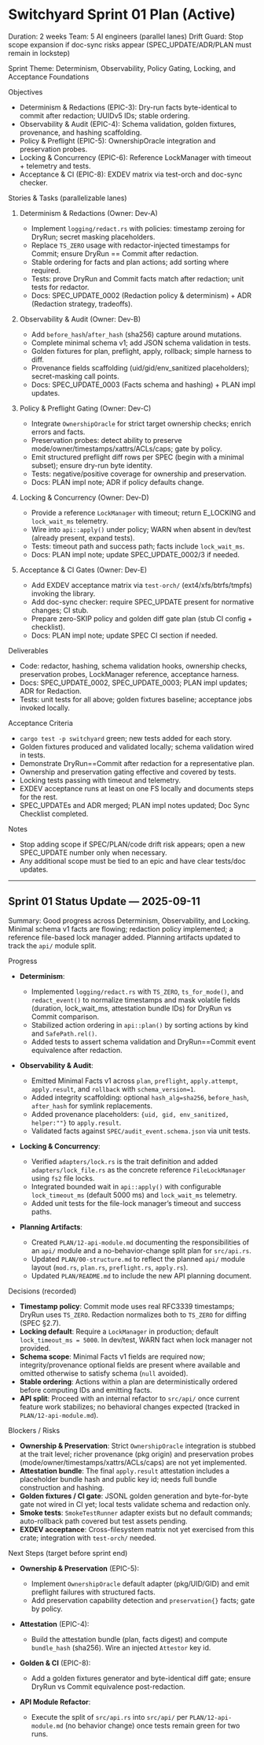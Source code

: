 # Switchyard Sprint 01 Plan (Active)

Duration: 2 weeks
Team: 5 AI engineers (parallel lanes)
Drift Guard: Stop scope expansion if doc-sync risks appear (SPEC_UPDATE/ADR/PLAN must remain in lockstep)

Sprint Theme: Determinism, Observability, Policy Gating, Locking, and Acceptance Foundations

Objectives

- Determinism & Redactions (EPIC-3): Dry-run facts byte-identical to commit after redaction; UUIDv5 IDs; stable ordering.
- Observability & Audit (EPIC-4): Schema validation, golden fixtures, provenance, and hashing scaffolding.
- Policy & Preflight (EPIC-5): OwnershipOracle integration and preservation probes.
- Locking & Concurrency (EPIC-6): Reference LockManager with timeout + telemetry and tests.
- Acceptance & CI (EPIC-8): EXDEV matrix via test-orch and doc-sync checker.

Stories & Tasks (parallelizable lanes)

1) Determinism & Redactions (Owner: Dev-A)
   - Implement `logging/redact.rs` with policies: timestamp zeroing for DryRun; secret masking placeholders.
   - Replace `TS_ZERO` usage with redactor-injected timestamps for Commit; ensure DryRun == Commit after redaction.
   - Stable ordering for facts and plan actions; add sorting where required.
   - Tests: prove DryRun and Commit facts match after redaction; unit tests for redactor.
   - Docs: SPEC_UPDATE_0002 (Redaction policy & determinism) + ADR (Redaction strategy, tradeoffs).

2) Observability & Audit (Owner: Dev-B)
   - Add `before_hash`/`after_hash` (sha256) capture around mutations.
   - Complete minimal schema v1; add JSON schema validation in tests.
   - Golden fixtures for plan, preflight, apply, rollback; simple harness to diff.
   - Provenance fields scaffolding (uid/gid/env_sanitized placeholders); secret-masking call points.
   - Docs: SPEC_UPDATE_0003 (Facts schema and hashing) + PLAN impl updates.

3) Policy & Preflight Gating (Owner: Dev-C)
   - Integrate `OwnershipOracle` for strict target ownership checks; enrich errors and facts.
   - Preservation probes: detect ability to preserve mode/owner/timestamps/xattrs/ACLs/caps; gate by policy.
   - Emit structured preflight diff rows per SPEC (begin with a minimal subset); ensure dry-run byte identity.
   - Tests: negative/positive coverage for ownership and preservation.
   - Docs: PLAN impl note; ADR if policy defaults change.

4) Locking & Concurrency (Owner: Dev-D)
   - Provide a reference `LockManager` with timeout; return E_LOCKING and `lock_wait_ms` telemetry.
   - Wire into `api::apply()` under policy; WARN when absent in dev/test (already present, expand tests).
   - Tests: timeout path and success path; facts include `lock_wait_ms`.
   - Docs: PLAN impl note; update SPEC_UPDATE_0002/3 if needed.

5) Acceptance & CI Gates (Owner: Dev-E)
   - Add EXDEV acceptance matrix via `test-orch/` (ext4/xfs/btrfs/tmpfs) invoking the library.
   - Add doc-sync checker: require SPEC_UPDATE present for normative changes; CI stub.
   - Prepare zero-SKIP policy and golden diff gate plan (stub CI config + checklist).
   - Docs: PLAN impl note; update SPEC CI section if needed.

Deliverables

- Code: redactor, hashing, schema validation hooks, ownership checks, preservation probes, LockManager reference, acceptance harness.
- Docs: SPEC_UPDATE_0002, SPEC_UPDATE_0003; PLAN impl updates; ADR for Redaction.
- Tests: unit tests for all above; golden fixtures baseline; acceptance jobs invoked locally.

Acceptance Criteria

- `cargo test -p switchyard` green; new tests added for each story.
- Golden fixtures produced and validated locally; schema validation wired in tests.
- Demonstrate DryRun==Commit after redaction for a representative plan.
- Ownership and preservation gating effective and covered by tests.
- Locking tests passing with timeout and telemetry.
- EXDEV acceptance runs at least on one FS locally and documents steps for the rest.
- SPEC_UPDATEs and ADR merged; PLAN impl notes updated; Doc Sync Checklist completed.

Notes

- Stop adding scope if SPEC/PLAN/code drift risk appears; open a new SPEC_UPDATE number only when necessary.
- Any additional scope must be tied to an epic and have clear tests/doc updates.

---

## Sprint 01 Status Update — 2025-09-11

Summary: Good progress across Determinism, Observability, and Locking. Minimal schema v1 facts are flowing; redaction policy implemented; a reference file-based lock manager added. Planning artifacts updated to track the `api/` module split.

Progress

- __Determinism__: 
  - Implemented `logging/redact.rs` with `TS_ZERO`, `ts_for_mode()`, and `redact_event()` to normalize timestamps and mask volatile fields (duration, lock_wait_ms, attestation bundle IDs) for DryRun vs Commit comparison.
  - Stabilized action ordering in `api::plan()` by sorting actions by kind and `SafePath.rel()`.
  - Added tests to assert schema validation and DryRun==Commit event equivalence after redaction.

- __Observability & Audit__:
  - Emitted Minimal Facts v1 across `plan`, `preflight`, `apply.attempt`, `apply.result`, and `rollback` with `schema_version=1`.
  - Added integrity scaffolding: optional `hash_alg=sha256`, `before_hash`, `after_hash` for symlink replacements.
  - Added provenance placeholders: `{uid, gid, env_sanitized, helper:""}` to `apply.result`.
  - Validated facts against `SPEC/audit_event.schema.json` via unit tests.

- __Locking & Concurrency__:
  - Verified `adapters/lock.rs` is the trait definition and added `adapters/lock_file.rs` as the concrete reference `FileLockManager` using `fs2` file locks.
  - Integrated bounded wait in `api::apply()` with configurable `lock_timeout_ms` (default 5000 ms) and `lock_wait_ms` telemetry.
  - Added unit tests for the file-lock manager’s timeout and success paths.

- __Planning Artifacts__:
  - Created `PLAN/12-api-module.md` documenting the responsibilities of an `api/` module and a no-behavior-change split plan for `src/api.rs`.
  - Updated `PLAN/00-structure.md` to reflect the planned `api/` module layout (`mod.rs`, `plan.rs`, `preflight.rs`, `apply.rs`).
  - Updated `PLAN/README.md` to include the new API planning document.

Decisions (recorded)

- __Timestamp policy__: Commit mode uses real RFC3339 timestamps; DryRun uses `TS_ZERO`. Redaction normalizes both to `TS_ZERO` for diffing (SPEC §2.7).
- __Locking default__: Require a `LockManager` in production; default `lock_timeout_ms = 5000`. In dev/test, WARN fact when lock manager not provided.
- __Schema scope__: Minimal Facts v1 fields are required now; integrity/provenance optional fields are present where available and omitted otherwise to satisfy schema (`null` avoided).
- __Stable ordering__: Actions within a plan are deterministically ordered before computing IDs and emitting facts.
- __API split__: Proceed with an internal refactor to `src/api/` once current feature work stabilizes; no behavioral changes expected (tracked in `PLAN/12-api-module.md`).

Blockers / Risks

- __Ownership & Preservation__: Strict `OwnershipOracle` integration is stubbed at the trait level; richer provenance (pkg origin) and preservation probes (mode/owner/timestamps/xattrs/ACLs/caps) are not yet implemented.
- __Attestation bundle__: The final `apply.result` attestation includes a placeholder bundle hash and public key id; needs full bundle construction and hashing.
- __Golden fixtures / CI gate__: JSONL golden generation and byte-for-byte gate not wired in CI yet; local tests validate schema and redaction only.
- __Smoke tests__: `SmokeTestRunner` adapter exists but no default commands; auto-rollback path covered but test assets pending.
- __EXDEV acceptance__: Cross-filesystem matrix not yet exercised from this crate; integration with `test-orch/` needed.

Next Steps (target before sprint end)

- __Ownership & Preservation__ (EPIC-5):
  - Implement `OwnershipOracle` default adapter (pkg/UID/GID) and emit preflight failures with structured facts.
  - Add preservation capability detection and `preservation{}` facts; gate by policy.

- __Attestation__ (EPIC-4):
  - Build the attestation bundle (plan, facts digest) and compute `bundle_hash` (sha256). Wire an injected `Attestor` key id.

- __Golden & CI__ (EPIC-8):
  - Add a golden fixtures generator and byte-identical diff gate; ensure DryRun vs Commit equivalence post-redaction.

- __API Module Refactor__:
  - Execute the split of `src/api.rs` into `src/api/` per `PLAN/12-api-module.md` (no behavior change) once tests remain green for two runs.